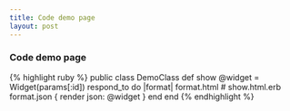 ```yaml
---
title: Code demo page
layout: post
---
```


<h3>Code demo page</h3>

{% highlight ruby %}
public class DemoClass
def show
  @widget = Widget(params[:id])
  respond_to do |format|
    format.html # show.html.erb
    format.json { render json: @widget }
  end
end
{% endhighlight %}
